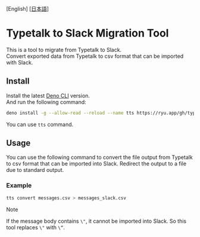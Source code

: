 <p>
  [English]
  [<a href="doc/README_ja.md">日本語</a>]
</p>

# Typetalk to Slack Migration Tool

This is a tool to migrate from Typetalk to Slack.\
Convert exported data from Typetalk to csv format that can be imported with
Slack.

## Install

Install the latest [Deno CLI](https://deno.com/) version.\
And run the following command:

```sh
deno install -g --allow-read --reload --name tts https://ryu.app/gh/typetalk_to_slack/cli.ts
```

You can use `tts` command.

## Usage

You can use the following command to convert the file output from Typetalk to
csv format that can be imported into Slack. Redirect the output to a file due to
standard output.

### Example

```sh
tts convert messages.csv > messages_slack.csv
```

> [!NOTE]
> If the message body contains `\"`, it cannot be imported into Slack.
> So this tool replaces `\"` with `\“`.
